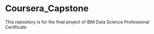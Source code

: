 # Coursera_Capstone
This repository is for the final project of IBM Data Science Professional Certificate
